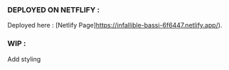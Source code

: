 ### DEPLOYED ON NETFLIFY : 

Deployed here : [Netlify Page]https://infallible-bassi-6f6447.netlify.app/).

### WIP : 

Add styling
